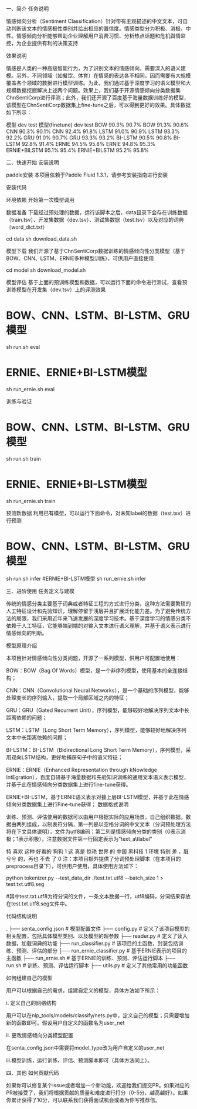 一、简介
任务说明

情感倾向分析（Sentiment Classification）针对带有主观描述的中文文本，可自动判断该文本的情感极性类别并给出相应的置信度。情感类型分为积极、消极、中性。情感倾向分析能够帮助企业理解用户消费习惯、分析热点话题和危机舆情监控，为企业提供有利的决策支持

效果说明

情感是人类的一种高级智能行为，为了识别文本的情感倾向，需要深入的语义建模。另外，不同领域（如餐饮、体育）在情感的表达各不相同，因而需要有大规模覆盖各个领域的数据进行模型训练。为此，我们通过基于深度学习的语义模型和大规模数据挖掘解决上述两个问题。效果上，我们基于开源情感倾向分类数据集ChnSentiCorp进行评测；此外，我们还开源了百度基于海量数据训练好的模型，该模型在ChnSentiCorp数据集上fine-tune之后，可以得到更好的效果。具体数据如下所示：

模型	dev	test	模型(finetune)	dev	test
BOW	90.3%	90.7%	BOW	91.3%	90.6%
CNN	90.3%	90.1%	CNN	92.4%	91.8%
LSTM	91.0%	90.9%	LSTM	93.3%	92.2%
GRU	91.0%	90.7%	GRU	93.3%	93.2%
BI-LSTM	90.5%	90.8%	BI-LSTM	92.8%	91.4%
ERNIE	94.5%	95.8%	ERNIE	94.8%	95.3%
ERNIE+BILSTM	95.1%	95.4%	ERNIE+BILSTM	95.2%	95.8%


二、快速开始
安装说明

paddle安装
本项目依赖于Paddle Fluid 1.3.1，请参考安装指南进行安装

安装代码

环境依赖
开始第一次模型调用

数据准备
下载经过预处理的数据，运行该脚本之后，data目录下会存在训练数据（train.tsv）、开发集数据（dev.tsv）、测试集数据（test.tsv）以及对应的词典（word_dict.txt）

cd data
sh download_data.sh


模型下载
我们开源了基于ChnSentiCorp数据训练的情感倾向性分类模型（基于BOW、CNN、LSTM、ERNIE多种模型训练），可供用户直接使用

cd model
sh download_model.sh


模型评估
基于上面的预训练模型和数据，可以运行下面的命令进行测试，查看预训练模型在开发集（dev.tsv）上的评测效果

# BOW、CNN、LSTM、BI-LSTM、GRU模型
sh run.sh eval
# ERNIE、ERNIE+BI-LSTM模型
sh run_ernie.sh eval


训练与验证

# BOW、CNN、LSTM、BI-LSTM、GRU模型
sh run.sh train
# ERNIE、ERNIE+BI-LSTM模型
sh run_ernie.sh train


预测新数据
利用已有模型，可以运行下面命令，对未知label的数据（test.tsv）进行预测

# BOW、CNN、LSTM、BI-LSTM、GRU模型
sh run.sh infer
#ERNIE+BI-LSTM模型
sh run_ernie.sh infer


三、进阶使用
任务定义与建模

传统的情感分类主要基于词典或者特征工程的方式进行分类，这种方法需要繁琐的人工特征设计和先验知识，理解停留于浅层并且扩展泛化能力差。为了避免传统方法的局限，我们采用近年来飞速发展的深度学习技术。基于深度学习的情感分类不依赖于人工特征，它能够端到端的对输入文本进行语义理解，并基于语义表示进行情感倾向的判断。

模型原理介绍

本项目针对情感倾向性分类问题，开源了一系列模型，供用户可配置地使用：

BOW：BOW（Bag Of Words）模型，是一个非序列模型，使用基本的全连接结构；

CNN：CNN（Convolutional Neural Networks），是一个基础的序列模型，能够处理变长的序列输入，提取一个局部区域之内的特征；

GRU：GRU（Gated Recurrent Unit），序列模型，能够较好地解决序列文本中长距离依赖的问题；

LSTM：LSTM（Long Short Term Memory），序列模型，能够较好地解决序列文本中长距离依赖的问题；

BI-LSTM：BI-LSTM（Bidirectional Long Short Term Memory），序列模型，采用双向LSTM结构，更好地捕获句子中的语义特征；

ERNIE：ERNIE（Enhanced Representation through kNowledge IntEgration），百度自研基于海量数据和先验知识训练的通用文本语义表示模型，并基于此在情感倾向分类数据集上进行fine-tune获得。

ERNIE+BI-LSTM，基于ERNIE语义表示对接上层BI-LSTM模型，并基于此在情感倾向分类数据集上进行Fine-tune获得；
数据格式说明

训练、预测、评估使用的数据可以由用户根据实际的应用场景，自己组织数据。数据由两列组成，以制表符分隔，第一列是以空格分词的中文文本（分词预处理方法将在下文具体说明），文件为utf8编码；第二列是情感倾向分类的类别（0表示消极；1表示积极），注意数据文件第一行固定表示为"text_a\tlabel"

特 喜欢 这种 好看的 狗狗	1
这 真是 惊艳 世界 的 中国 黑科技	1
环境 特别 差 ，脏兮兮 的，再也 不去 了	0
注：本项目额外提供了分词预处理脚本（在本项目的preprocess目录下），可供用户使用，具体使用方法如下：

python tokenizer.py --test_data_dir ./test.txt.utf8 --batch_size 1 > test.txt.utf8.seg

#其中test.txt.utf8为待分词的文件，一条文本数据一行，utf8编码，分词结果存放在test.txt.utf8.seg文件中。


代码结构说明

.
├── senta_config.json       # 模型配置文件
├── config.py               # 定义了该项目模型的相关配置，包括具体模型类别、以及模型的超参数
├── reader.py               # 定义了读入数据，加载词典的功能
├── run_classifier.py       # 该项目的主函数，封装包括训练、预测、评估的部分
├── run_ernie_classifier.py # 基于ERNIE表示的项目的主函数
├── run_ernie.sh            # 基于ERNIE的训练、预测、评估运行脚本
├── run.sh                  # 训练、预测、评估运行脚本
├── utils.py                # 定义了其他常用的功能函数


如何组建自己的模型

用户可以根据自己的需求，组建自定义的模型，具体方法如下所示：

 i. 定义自己的网络结构

用户可以在nlp_tools/models/classify/nets.py中，定义自己的模型；只需要增加新的函数即可。假设用户自定义的函数名为user_net

ii. 更改情感倾向分类模型配置

在senta_config.json中需要将model_type改为用户自定义的user_net

 iii.模型训练，运行训练、评估、预测脚本即可（具体方法同上）。

四、其他
如何贡献代码

如果你可以修复某个issue或者增加一个新功能，欢迎给我们提交PR。如果对应的PR被接受了，我们将根据贡献的质量和难度进行打分（0-5分，越高越好）。如果你累计获得了10分，可以联系我们获得面试机会或者为你写推荐信。
